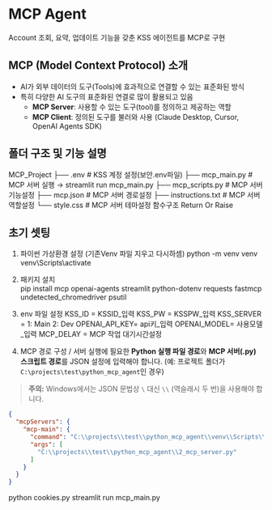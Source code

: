 # MCP Agent 
Account 조회, 요약, 업데이트 기능을 갖춘 KSS 에이전트를 MCP로 구현

## MCP (Model Context Protocol) 소개
- AI가 외부 데이터의 도구(Tools)에 효과적으로 연결할 수 있는 표준화된 방식
- 특히 다양한 AI 도구의 표준화된 연결로 많이 활용되고 있음
    - **MCP Server**: 사용할 수 있는 도구(tool)를 정의하고 제공하는 역할  
    - **MCP Client**: 정의된 도구를 불러와 사용 (Claude Desktop, Cursor, OpenAI Agents SDK)

## 폴더 구조 및 기능 설명
MCP_Project
├── .env             # KSS 계정 설정(보안.env파일)
├── mcp_main.py      # MCP 서버 실행 → streamlit run mcp_main.py
├── mcp_scripts.py   # MCP 서버 기능설정
├── mcp.json         # MCP 서버 경로설정
├── instructions.txt # MCP 서버 역할설정
└── style.css        # MCP 서버 테마설정
함수구조
Return Or Raise


## 초기 셋팅
1. 파이썬 가상환경 설정 (기존Venv 파일 지우고 다시하셈) 
    python -m venv venv
    venv\Scripts\activate 

2. 패키지 설치    
    pip install mcp openai-agents streamlit python-dotenv requests fastmcp undetected_chromedriver psutil

3. env 파일 설정
    KSS_ID = KSSID_입력
    KSS_PW = KSSPW_입력
    KSS_SERVER = 1: Main 2: Dev
    OPENAI_API_KEY= api키_입력
    OPENAI_MODEL= 사용모델_입력
    MCP_DELAY = MCP 작업 대기시간설정

4. MCP 경로 구성 / 서버 실행에 필요한 **Python 실행 파일 경로**와 **MCP 서버(.py) 스크립트 경로**를 JSON 설정에 입력해야 합니다.
(예: 프로젝트 폴더가 `C:\projects\test\python_mcp_agent`인 경우)
> **주의:** Windows에서는 JSON 문법상 `\` 대신 `\\` (역슬래시 두 번)을 사용해야 합니다.
```json
{
  "mcpServers": {
    "mcp-main": {
      "command": "C:\\projects\\test\\python_mcp_agent\\venv\\Scripts\\python.exe",
      "args": [
        "C:\\projects\\test\\python_mcp_agent\\2_mcp_server.py"
      ]
    }
  }
}
```

python cookies.py
streamlit run mcp_main.py




